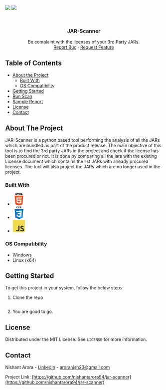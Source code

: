 <!-- LICENSE -->
![](https://img.shields.io/badge/version-1.0-green.svg) ![](https://img.shields.io/badge/License-MIT-orange.svg)


<br />
<p align="center">
  <h3 align="center">JAR-Scanner</h3>

  <p align="center">
    Be complaint with the licenses of your 3rd Party JARs.
    <br />
    <a href="https://github.com/nishantarora94/jar-scanner/issues">Report Bug</a>
    ·
    <a href="https://github.com/nishantarora94/jar-scanner/issues">Request Feature</a>
  </p>
</p>



<!-- TABLE OF CONTENTS -->
## Table of Contents

* [About the Project](#about-the-project)
  * [Built With](#built-with)
  * [OS Compatibility](#os-compatibility)
* [Getting Started](#getting-started)
* [Run Scan](#run-scan)
* [Sample Report](#sample-report)
* [License](#license)
* [Contact](#contact)



<!-- ABOUT THE PROJECT -->
## About The Project

JAR-Scanner is a python based tool performing the analysis of all the JARs which are bundled as part of the product release. The main objective of this tool is to find the 3rd party JARs in the project and check if the license has been procured or not. It is done by comparing all the jars with the existing License document which contains the list JARs with already procured licenses. The tool will also project the JARs which are no longer used in the project.




### Built With

* <a href="https://www.w3.org/html/" target="_blank"> <img src="https://raw.githubusercontent.com/devicons/devicon/master/icons/html5/html5-original-wordmark.svg" alt="html5" width="40" height="40"/></a>
* <a href="https://www.w3schools.com/css/" target="_blank"> <img src="https://raw.githubusercontent.com/devicons/devicon/master/icons/css3/css3-original-wordmark.svg" alt="css3" width="40" height="40"/></a>
* <a href="https://www.w3schools.com/js/" target="_blank"> <img src="https://github.com/devicons/devicon/blob/master/icons/javascript/javascript-original.svg" alt="js" width="40" height="40"/></a>

### OS Compatibility

* Windows
* Linux (x64)


<!-- GETTING STARTED -->
## Getting Started

To get this project in your system, follow the below steps:

1. Clone the repo
```https://github.com/nishantarora94/jar-scanner.git
```
2. You are good to go.



<!-- LICENSE -->
## License

Distributed under the MIT License. See `LICENSE` for more information.



<!-- CONTACT -->
## Contact

Nishant Arora - [LinkedIn](https://linkedin.com/nishantarora94/) - aroranish23@gmail.com

Project Link: [https://github.com/nishantarora94/jar-scanner](https://github.com/nishantarora94/jar-scanner)
